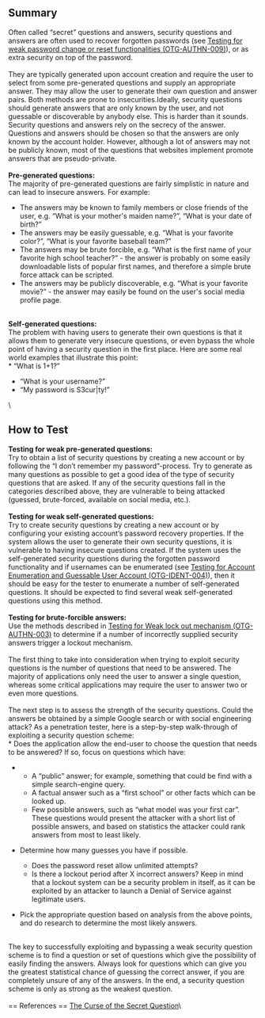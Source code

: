 Summary
-------

Often called “secret” questions and answers, security questions and answers are often used to recover forgotten passwords (see [Testing for weak password change or reset functionalities (OTG-AUTHN-009)](Testing_for_weak_password_change_or_reset_functionalities_(OTG-AUTHN-009) "wikilink")), or as extra security on top of the password.\
\
They are typically generated upon account creation and require the user to select from some pre-generated questions and supply an appropriate answer. They may allow the user to generate their own question and answer pairs. Both methods are prone to insecurities.Ideally, security questions should generate answers that are only known by the user, and not guessable or discoverable by anybody else. This is harder than it sounds.\
Security questions and answers rely on the secrecy of the answer. Questions and answers should be chosen so that the answers are only known by the account holder. However, although a lot of answers may not be publicly known, most of the questions that websites implement promote answers that are pseudo-private.\
\
**Pre-generated questions:**\
The majority of pre-generated questions are fairly simplistic in nature and can lead to insecure answers. For example:

-   The answers may be known to family members or close friends of the user, e.g. “What is your mother's maiden name?”, “What is your date of birth?”
-   The answers may be easily guessable, e.g. “What is your favorite color?”, “What is your favorite baseball team?”
-   The answers may be brute forcible, e.g. “What is the first name of your favorite high school teacher?” - the answer is probably on some easily downloadable lists of popular first names, and therefore a simple brute force attack can be scripted.
-   The answers may be publicly discoverable, e.g. “What is your favorite movie?” - the answer may easily be found on the user's social media profile page.

\
**Self-generated questions:**\
The problem with having users to generate their own questions is that it allows them to generate very insecure questions, or even bypass the whole point of having a security question in the first place. Here are some real world examples that illustrate this point:\
\* “What is 1+1?”

-   “What is your username?”
-   “My password is S3cur|ty!”

\

How to Test
-----------

**Testing for weak pre-generated questions:**\
Try to obtain a list of security questions by creating a new account or by following the “I don’t remember my password”-process. Try to generate as many questions as possible to get a good idea of the type of security questions that are asked. If any of the security questions fall in the categories described above, they are vulnerable to being attacked (guessed, brute-forced, available on social media, etc.).\
\
**Testing for weak self-generated questions:**\
Try to create security questions by creating a new account or by configuring your existing account’s password recovery properties. If the system allows the user to generate their own security questions, it is vulnerable to having insecure questions created. If the system uses the self-generated security questions during the forgotten password functionality and if usernames can be enumerated (see [Testing for Account Enumeration and Guessable User Account (OTG-IDENT-004)](Testing_for_Account_Enumeration_and_Guessable_User_Account_(OTG-IDENT-004) "wikilink")), then it should be easy for the tester to enumerate a number of self-generated questions. It should be expected to find several weak self-generated questions using this method.\
\
**Testing for brute-forcible answers:**\
Use the methods described in [Testing for Weak lock out mechanism (OTG-AUTHN-003)](Testing_for_Weak_lock_out_mechanism_(OTG-AUTHN-003) "wikilink") to determine if a number of incorrectly supplied security answers trigger a lockout mechanism.\
\
The first thing to take into consideration when trying to exploit security questions is the number of questions that need to be answered. The majority of applications only need the user to answer a single question, whereas some critical applications may require the user to answer two or even more questions.\
\
The next step is to assess the strength of the security questions. Could the answers be obtained by a simple Google search or with social engineering attack? As a penetration tester, here is a step-by-step walk-through of exploiting a security question scheme:\
\* Does the application allow the end-user to choose the question that needs to be answered? If so, focus on questions which have:

-   -   A “public” answer; for example, something that could be find with a simple search-engine query.
    -   A factual answer such as a “first school” or other facts which can be looked up.
    -   Few possible answers, such as “what model was your first car”. These questions would present the attacker with a short list of possible answers, and based on statistics the attacker could rank answers from most to least likely.

-   Determine how many guesses you have if possible.
    -   Does the password reset allow unlimited attempts?
    -   Is there a lockout period after X incorrect answers? Keep in mind that a lockout system can be a security problem in itself, as it can be exploited by an attacker to launch a Denial of Service against legitimate users.
-   Pick the appropriate question based on analysis from the above points, and do research to determine the most likely answers.

\
The key to successfully exploiting and bypassing a weak security question scheme is to find a question or set of questions which give the possibility of easily finding the answers. Always look for questions which can give you the greatest statistical chance of guessing the correct answer, if you are completely unsure of any of the answers. In the end, a security question scheme is only as strong as the weakest question.\
\
== References == [The Curse of the Secret Question](http://www.schneier.com/essay-081.html)\
